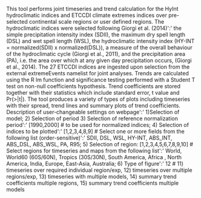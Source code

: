 This tool performs joint timeseries and trend calculation for the HyInt hydroclimatic indices and ETCCDI climate extremes indices over pre-selected continental scale regions or user defined regions. The hydroclimatic indices were selected following Giorgi et al. (2014)':' the simple precipitation intensity index (SDII), the maximum dry spell length (DSL) and wet spell length (WSL), the hydroclimatic intensity index (HY-INT = normalized(SDII) x normalized(DSL)), a measure of the overall behaviour of the hydroclimatic cycle (Giorgi et al., 2011), and the precipitation area (PA), i.e. the area over which at any given day precipitation occurs, (Giorgi et al., 2014). The 27 ETCCDI indices are ingested upon selection from the external extremeEvents namelist for joint analyses. Trends are calculated using the R lm function and significance testing performed with a Student T test on non-null coefficients hypothesis. Trend coefficients are stored together with their statistics which include standard error, t value and Pr(>|t|). The tool produces a variety of types of plots including timeseries with their spread, trend lines and summary plots of trend coefficients. Description of user-changeable settings on webpage':' 1)Selection of model; 2) Selection of period 3) Selection of reference normalization period':' [1990,2000] # to be used for normalized indices; 4) Selection of indices to be plotted':' [1,2,3,4,8,9] # Select one or more fields from the following list (order-sensitive)':' SDII, DSL, WSL, HY-INT, ABS_INT, ABS_DSL, ABS_WSL, PA, R95; 5) Selection of region: [1,2,3,4,5,6,7,8,9,10] # Select regions for timeseries and maps from the following list':' World, World60 (60S/60N), Tropics (30S/30N), South America, Africa , North America, India, Europe, East-Asia, Australia; 6) Type of figure':' 12 # 11) timeseries over required individual region/exp, 12) timeseries over multiple regions/exp, 13) timeseries with multiple models, 14) summary trend coefficients multiple regions, 15) summary trend coefficients multiple models

